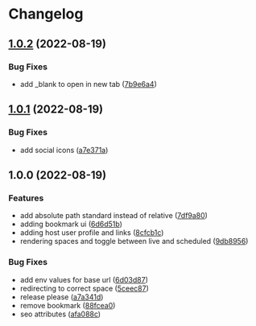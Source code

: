 # Changelog

## [1.0.2](https://github.com/skarthikeyan96/find-spaces/compare/v1.0.1...v1.0.2) (2022-08-19)


### Bug Fixes

* add _blank to open in new tab ([7b9e6a4](https://github.com/skarthikeyan96/find-spaces/commit/7b9e6a40c0e8e1a4034d42c5df3222b347f1fded))

## [1.0.1](https://github.com/skarthikeyan96/find-spaces/compare/v1.0.0...v1.0.1) (2022-08-19)


### Bug Fixes

* add social icons ([a7e371a](https://github.com/skarthikeyan96/find-spaces/commit/a7e371ab40aa6955e6cbf478afc95dd922f5d559))

## 1.0.0 (2022-08-19)


### Features

* add absolute path standard instead of relative ([7df9a80](https://github.com/skarthikeyan96/find-spaces/commit/7df9a80d59faff0955836dd29f27d57d5bd314a0))
* adding bookmark ui ([6d6d51b](https://github.com/skarthikeyan96/find-spaces/commit/6d6d51b3cbbab144626fab7fed0bcc730c1f1e25))
* adding host user profile and links ([8cfcb1c](https://github.com/skarthikeyan96/find-spaces/commit/8cfcb1c6941033c1e7b7b3b044a8acf3563b7ac7))
* rendering spaces and toggle between live and scheduled ([9db8956](https://github.com/skarthikeyan96/find-spaces/commit/9db895652438f18393117a32d49388549705d6ca))


### Bug Fixes

* add env values for base url ([6d03d87](https://github.com/skarthikeyan96/find-spaces/commit/6d03d872cee2176f81c06d4f45fa1bf7fb2bcf73))
* redirecting to correct space ([5ceec87](https://github.com/skarthikeyan96/find-spaces/commit/5ceec87e21e9e22e0c7377c9065de404fffdd5dc))
* release please ([a7a341d](https://github.com/skarthikeyan96/find-spaces/commit/a7a341d87a101ace186ced02e997969a6f1e9c17))
* remove bookmark ([88fcea0](https://github.com/skarthikeyan96/find-spaces/commit/88fcea017cbca728f9c8a0fc6ba641c87ed806d2))
* seo attributes ([afa088c](https://github.com/skarthikeyan96/find-spaces/commit/afa088c315bcc00707a6623f26964b19a35da501))
